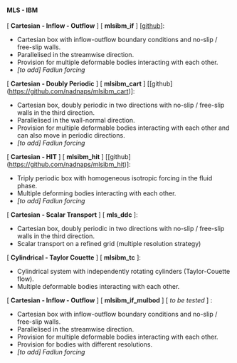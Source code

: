 #### MLS - IBM 

[ **Cartesian - Inflow - Outflow** ] [ **mlsibm_if** ] [[github](https://github.com/nadnaps/mlsibm_if)]:

- Cartesian box with inflow-outflow boundary conditions and no-slip / free-slip walls. 
- Parallelised in the streamwise direction.
- Provision for multiple deformable bodies interacting with each other.
- *[to add] Fadlun forcing*

[ **Cartesian - Doubly Periodic** ] [ **mlsibm_cart** ] [[github] (https://github.com/nadnaps/mlsibm_cart)]: 

- Cartesian box, doubly periodic in two directions with no-slip / free-slip walls in the third direction. 
- Parallelised in the wall-normal direction.
- Provision for multiple deformable bodies interacting with each other and can also move in periodic directions.
- *[to add] Fadlun forcing*

[ **Cartesian - HIT** ] [ **mlsibm_hit** ] [[github] (https://github.com/nadnaps/mlsibm_hit)]:

- Triply periodic box with homogeneous isotropic forcing in the fluid phase. 
- Multiple deforming bodies interacting with each other. 
- *[to add] Fadlun forcing*

[ **Cartesian - Scalar Transport** ] [ **mls_ddc** ]:

- Cartesian box, doubly periodic in two directions with no-slip / free-slip walls in the third direction.
- Scalar transport on a refined grid (multiple resolution strategy)

[ **Cylindrical - Taylor Couette** ] [ **mlsibm_tc** ]: 

- Cylindrical system with independently rotating cylinders (Taylor-Couette flow).
- Multiple deformable bodies interacting with each other. 

[ **Cartesian - Inflow - Outflow** ] [ **mlsibm_if_mulbod** ] [ *to be tested* ] :

- Cartesian box with inflow-outflow boundary conditions and no-slip / free-slip walls. 
- Parallelised in the streamwise direction.
- Provision for multiple deformable bodies interacting with each other.
- Provision for bodies with different resolutions. 
- *[to add] Fadlun forcing*

